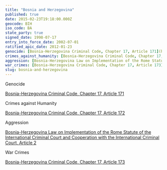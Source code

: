 ```yaml
---
title: "Bosnia and Herzegovina"
published: true
date: 2015-02-23T19:18:00.000Z
geocode: BIH
iso_code: BA
state_party: true
signed_date: 1998-07-17
entry_into_force_date: 2002-07-01
ratified_apic_date: 2012-01-23
genocide: [Bosnia-Herzegovina Criminal Code, Chapter 17, Article 171](https://iccdb.hrlc.net/data/doc/118/keyword/46/)
crimes_against_humanity: [Bosnia-Herzegovina Criminal Code, Chapter 17, Article 172](https://iccdb.hrlc.net/data/doc/118/keyword/13/)
aggression: [Bosnia-Herzegovina Law on Implementation of the Rome Statute of the International Criminal Court and Cooperation with the International Criminal Court, Article 2](http://iccdb.webfactional.com/documents/implementations/pdf/BH_Law_on_Implementation_of_the_Rome_Statute_ENG.pdf)
war_crimes: [Bosnia-Herzegovina Criminal Code, Chapter 17, Article 173](https://iccdb.hrlc.net/data/doc/118/keyword/145/)
slug: bosnia-and-herzegovina
---
```

Genocide

[Bosnia-Herzegovina Criminal Code, Chapter 17, Article 171](https://iccdb.hrlc.net/data/doc/118/keyword/46/)

Crimes against Humanity

[Bosnia-Herzegovina Criminal Code, Chapter 17, Article 172](https://iccdb.hrlc.net/data/doc/118/keyword/13/)

Aggression

[Bosnia-Herzegovina Law on Implementation of the Rome Statute of the International Criminal Court and Cooperation with the International Criminal Court, Article 2](http://iccdb.webfactional.com/documents/implementations/pdf/BH_Law_on_Implementation_of_the_Rome_Statute_ENG.pdf)

War Crimes

[Bosnia-Herzegovina Criminal Code, Chapter 17, Article 173](https://iccdb.hrlc.net/data/doc/118/keyword/145/)

